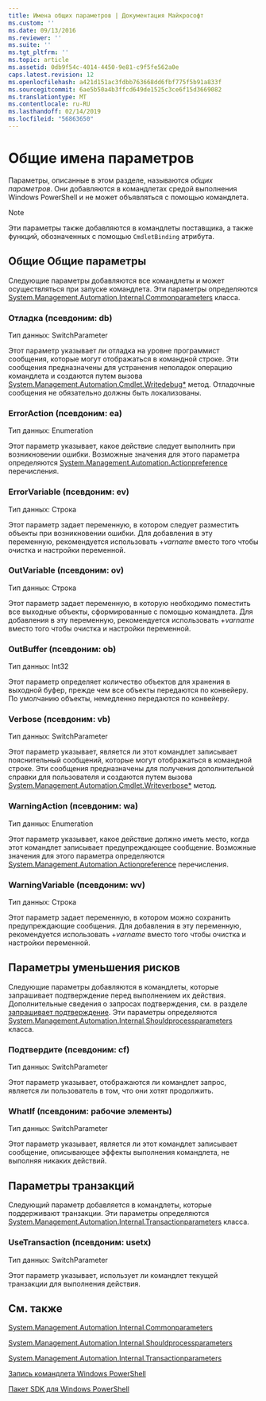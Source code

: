 ```yaml
---
title: Имена общих параметров | Документация Майкрософт
ms.custom: ''
ms.date: 09/13/2016
ms.reviewer: ''
ms.suite: ''
ms.tgt_pltfrm: ''
ms.topic: article
ms.assetid: 0db9f54c-4014-4450-9e81-c9f5fe562a0e
caps.latest.revision: 12
ms.openlocfilehash: a421d151ac3fdbb763668dd6fbf775f5b91a833f
ms.sourcegitcommit: 6ae5b50a4b3ffcd649de1525c3ce6f15d3669082
ms.translationtype: MT
ms.contentlocale: ru-RU
ms.lasthandoff: 02/14/2019
ms.locfileid: "56863650"
---
```

# <a name="common-parameter-names"></a>Общие имена параметров

Параметры, описанные в этом разделе, называются *общих параметров*. Они добавляются в командлетах средой выполнения Windows PowerShell и не может объявляться с помощью командлета.

> [!NOTE]
> Эти параметры также добавляются в командлеты поставщика, а также функций, обозначенных с помощью `CmdletBinding` атрибута.

## <a name="general-common-parameters"></a>Общие Общие параметры

Следующие параметры добавляются все командлеты и может осуществляться при запуске командлета. Эти параметры определяются [System.Management.Automation.Internal.Commonparameters](/dotnet/api/System.Management.Automation.Internal.CommonParameters) класса.

### <a name="debug-alias-db"></a>Отладка (псевдоним: db)

Тип данных: SwitchParameter

Этот параметр указывает ли отладка на уровне программист сообщения, которые могут отображаться в командной строке. Эти сообщения предназначены для устранения неполадок операцию командлета и создаются путем вызова [System.Management.Automation.Cmdlet.Writedebug*](/dotnet/api/System.Management.Automation.Cmdlet.WriteDebug) метод. Отладочные сообщения не обязательно должны быть локализованы.

### <a name="erroraction-alias-ea"></a>ErrorAction (псевдоним: ea)

Тип данных: Enumeration

Этот параметр указывает, какое действие следует выполнить при возникновении ошибки. Возможные значения для этого параметра определяются [System.Management.Automation.Actionpreference](/dotnet/api/System.Management.Automation.ActionPreference) перечисления.

### <a name="errorvariable-alias-ev"></a>ErrorVariable (псевдоним: ev)

Тип данных: Строка

Этот параметр задает переменную, в котором следует разместить объекты при возникновении ошибки. Для добавления в эту переменную, рекомендуется использовать +*varname* вместо того чтобы очистка и настройки переменной.

### <a name="outvariable-alias-ov"></a>OutVariable (псевдоним: ov)

Тип данных: Строка

Этот параметр задает переменную, в которую необходимо поместить все выходные объекты, сформированные с помощью командлета. Для добавления в эту переменную, рекомендуется использовать +*varname* вместо того чтобы очистка и настройки переменной.

### <a name="outbuffer-alias-ob"></a>OutBuffer (псевдоним: ob)

Тип данных: Int32

Этот параметр определяет количество объектов для хранения в выходной буфер, прежде чем все объекты передаются по конвейеру. По умолчанию объекты, немедленно передаются по конвейеру.

### <a name="verbose-alias-vb"></a>Verbose (псевдоним: vb)

Тип данных: SwitchParameter

Этот параметр указывает, является ли этот командлет записывает пояснительный сообщений, которые могут отображаться в командной строке. Эти сообщения предназначены для получения дополнительной справки для пользователя и создаются путем вызова [System.Management.Automation.Cmdlet.Writeverbose*](/dotnet/api/System.Management.Automation.Cmdlet.WriteVerbose) метод.

### <a name="warningaction-alias-wa"></a>WarningAction (псевдоним: wa)

Тип данных: Enumeration

Этот параметр указывает, какое действие должно иметь место, когда этот командлет записывает предупреждающее сообщение. Возможные значения для этого параметра определяются [System.Management.Automation.Actionpreference](/dotnet/api/System.Management.Automation.ActionPreference) перечисления.

### <a name="warningvariable-alias-wv"></a>WarningVariable (псевдоним: wv)

Тип данных: Строка

Этот параметр задает переменную, в котором можно сохранить предупреждающие сообщения. Для добавления в эту переменную, рекомендуется использовать +*varname* вместо того чтобы очистка и настройки переменной.

## <a name="risk-mitigation-parameters"></a>Параметры уменьшения рисков

Следующие параметры добавляются в командлеты, которые запрашивает подтверждение перед выполнением их действия. Дополнительные сведения о запросах подтверждения, см. в разделе [запрашивает подтверждение](./requesting-confirmation-from-cmdlets.md). Эти параметры определяются [System.Management.Automation.Internal.Shouldprocessparameters](/dotnet/api/System.Management.Automation.Internal.ShouldProcessParameters) класса.

### <a name="confirm-alias-cf"></a>Подтвердите (псевдоним: cf)

Тип данных: SwitchParameter

Этот параметр указывает, отображаются ли командлет запрос, является ли пользователь в том, что они хотят продолжить.

### <a name="whatif-alias-wi"></a>WhatIf (псевдоним: рабочие элементы)

Тип данных: SwitchParameter

Этот параметр указывает, является ли этот командлет записывает сообщение, описывающее эффекты выполнения командлета, не выполняя никаких действий.

## <a name="transaction-parameters"></a>Параметры транзакций

Следующий параметр добавляется в командлеты, которые поддерживают транзакции. Эти параметры определяются [System.Management.Automation.Internal.Transactionparameters](/dotnet/api/System.Management.Automation.Internal.TransactionParameters) класса.

### <a name="usetransaction-alias-usetx"></a>UseTransaction (псевдоним: usetx)

Тип данных: SwitchParameter

Этот параметр указывает, использует ли командлет текущей транзакции для выполнения действия.

## <a name="see-also"></a>См. также

[System.Management.Automation.Internal.Commonparameters](/dotnet/api/System.Management.Automation.Internal.CommonParameters)

[System.Management.Automation.Internal.Shouldprocessparameters](/dotnet/api/System.Management.Automation.Internal.ShouldProcessParameters)

[System.Management.Automation.Internal.Transactionparameters](/dotnet/api/System.Management.Automation.Internal.TransactionParameters)

[Запись командлета Windows PowerShell](./writing-a-windows-powershell-cmdlet.md)

[Пакет SDK для Windows PowerShell](../windows-powershell-reference.md)
